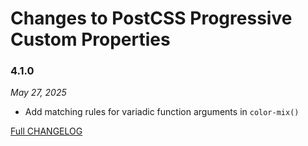 # Changes to PostCSS Progressive Custom Properties

### 4.1.0

_May 27, 2025_

- Add matching rules for variadic function arguments in `color-mix()`

[Full CHANGELOG](https://github.com/csstools/postcss-plugins/tree/main/plugins/postcss-progressive-custom-properties/CHANGELOG.md)
